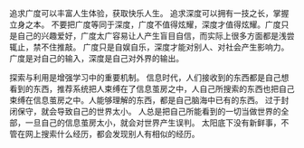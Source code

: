 追求广度可以丰富人生体验，获取快乐人生。
追求深度可以拥有一技之长，掌握立身之本。
不要把广度等同于深度，广度不值得炫耀，深度才值得炫耀。广度只是自己的兴趣爱好，广度太广容易让人产生盲目自信，而实际上很多方面都是浅尝辄止，禁不住推敲。
广度只是自娱自乐，深度才能对别人、对社会产生影响力。
广度是对自己的输入，深度是自己对外界的输出。


探索与利用是增强学习中的重要机制。
信息时代，人们接收到的东西都是自己想看到的东西，推荐系统把人束缚在了信息茧房之中，人自己所搜索的东西也把自己束缚在信息茧房之中。人能够理解的东西，都是自己脑海中已有的东西。
过于封闭保守，就会导致自己的世界太小。
人总是把自己所能看到的一切当做世界的全部，一旦自己的信息茧房太小，就会对世界产生误判。
太阳底下没有新鲜事，不管在网上搜索什么经历，都会发现别人有相似的经历。